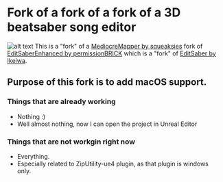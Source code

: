 # Fork of a fork of a fork of a 3D beatsaber song editor
![alt text](https://i.imgur.com/zimA0I6.png)
This is a "fork" of a [MediocreMapper by squeaksies](https://github.com/squeaksies/MediocreMapper)  fork of [EditSaberEnhanced by permissionBRICK](https://github.com/permissionBRICK/EditSaberEnhanced) which is a "fork" of  [EditSaber by Ikeiwa](https://github.com/Ikeiwa/EditSaber).

## Purpose of this fork is to add macOS support.

### Things that are already working
- Nothing :)
- Well almost nothing, now I can open the project in Unreal Editor

### Things that are not workgin right now
- Everything.
- Especially related to ZipUtility-ue4 plugin, as that plugin is windows only.
